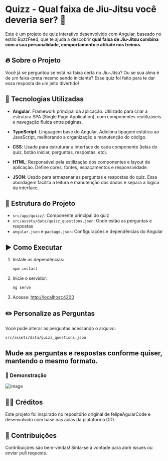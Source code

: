 
# Quizz - Qual faixa de Jiu-Jitsu você deveria ser? 🥋

Este é um projeto de quiz interativo desenvolvido com Angular, baseado no estilo BuzzFeed, que te ajuda a descobrir **qual faixa de Jiu-Jitsu combina com a sua personalidade, comportamento e atitude nos treinos**.

## 🔥 Sobre o Projeto

Você já se perguntou se está na faixa certa no Jiu-Jitsu? Ou se sua alma é de um faixa-preta mesmo sendo iniciante? Esse quiz foi feito para te dar essa resposta de um jeito divertido!

## 🚀 Tecnologias Utilizadas

- **Angular**: Framework principal da aplicação. Utilizado para criar a estrutura SPA (Single Page Application), com componentes reutilizáveis e navegação fluida entre páginas.
  
- **TypeScript**: Linguagem base do Angular. Adiciona tipagem estática ao JavaScript, melhorando a organização e manutenção do código.
  
- **CSS**: Usado para estruturar a interface de cada componente (telas do quiz, botão iniciar, perguntas, respostas, etc).
  
- **HTML**: Responsável pela estilização dos componentes e layout da aplicação. Define cores, fontes, espaçamentos e responsividade.
  
- **JSON**: Usado para armazenar as perguntas e respostas do quiz. Essa abordagem facilita a leitura e manutenção dos dados e separa a lógica da interface.

## 📁 Estrutura do Projeto

- `src/app/quizz/`: Componente principal do quiz
- `src/assets/data/quizz_questions.json`: Onde estão as perguntas e respostas
- `angular.json` e `package.json`: Configurações e dependências do Angular

## ▶️ Como Executar

1. Instale as dependências:
   ```bash
   npm install
   ```

2. Inicie o servidor:
   ```bash
   ng serve
   ```

3. Acesse:
   [http://localhost:4200](http://localhost:4200)

## ✏️ Personalize as Perguntas

Você pode alterar as perguntas acessando o arquivo:
```bash
src/assets/data/quizz_questions.json
```

## Mude as perguntas e respostas conforme quiser, mantendo o mesmo formato.

### 📸 Demonstração
![image](https://github.com/user-attachments/assets/e587be21-cb35-4a86-8cd2-3772aa947685)


## 👨‍🏫 Créditos
Este projeto foi inspirado no repositório original de felipeAguiarCode e desenvolvido com base nas aulas da plataforma DIO.

## 🤝 Contribuições

Contribuições são bem-vindas! Sinta-se à vontade para abrir issues ou enviar pull requests.

